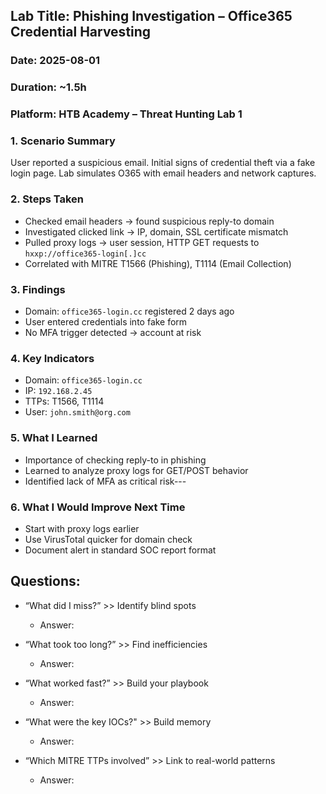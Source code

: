 ## Lab Title: Phishing Investigation – Office365 Credential Harvesting

### Date: 2025-08-01

### Duration: ~1.5h

### Platform: HTB Academy – Threat Hunting Lab 1

### 1. Scenario Summary
User reported a suspicious email. Initial signs of credential theft via a fake login page. Lab simulates O365 with email headers and network captures.

### 2. Steps Taken
- Checked email headers → found suspicious reply-to domain
- Investigated clicked link → IP, domain, SSL certificate mismatch
- Pulled proxy logs → user session, HTTP GET requests to `hxxp://office365-login[.]cc`
- Correlated with MITRE T1566 (Phishing), T1114 (Email Collection)

### 3. Findings
- Domain: `office365-login.cc` registered 2 days ago
- User entered credentials into fake form
- No MFA trigger detected → account at risk

### 4. Key Indicators
- Domain: `office365-login.cc`
- IP: `192.168.2.45`
- TTPs: T1566, T1114
- User: `john.smith@org.com`

### 5. What I Learned
- Importance of checking reply-to in phishing
- Learned to analyze proxy logs for GET/POST behavior
- Identified lack of MFA as critical risk---

### 6. What I Would Improve Next Time
- Start with proxy logs earlier
- Use VirusTotal quicker for domain check
- Document alert in standard SOC report format

## Questions:
- “What did I miss?”            >>   Identify blind spots
    - Answer:

- “What took too long?”         >>   Find inefficiencies
    - Answer:

- “What worked fast?”           >>   Build your playbook
    - Answer:

- “What were the key IOCs?"     >>   Build memory
    - Answer:

- “Which MITRE TTPs involved”   >>   Link to real-world patterns
    - Answer:


